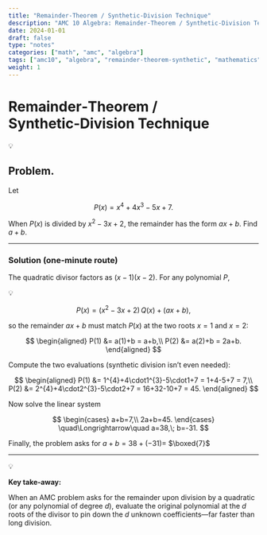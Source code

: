 ```yaml
---
title: "Remainder‑Theorem / Synthetic‑Division Technique"
description: "AMC 10 Algebra: Remainder‑Theorem / Synthetic‑Division Technique"
date: 2024-01-01
draft: false
type: "notes"
categories: ["math", "amc", "algebra"]
tags: ["amc10", "algebra", "remainder-theorem-synthetic", "mathematics", "competition"]
weight: 1
---
```


# Remainder‑Theorem / Synthetic‑Division Technique

<aside>
💡

## **Problem.**

Let

$$
P(x)=x^{4}+4x^{3}-5x+7.
$$

When $P(x)$ is divided by $x^{2}-3x+2$, the remainder has the form $ax+b$. Find $a+b$.

</aside>

---

### Solution (one‑minute route)

The quadratic divisor factors as $(x-1)(x-2)$.  For any polynomial $P$,

<aside>
💡

$$
P(x)=\bigl(x^{2}-3x+2\bigr)\,Q(x)+\bigl(ax+b\bigr),
$$

</aside>

so the remainder $ax+b$ must match $P(x)$ at the two roots $x=1$ and $x=2$:

$$
\begin{aligned}
P(1) &= a(1)+b = a+b,\\
P(2) &= a(2)+b = 2a+b.
\end{aligned}
$$

Compute the two evaluations (synthetic division isn’t even needed):

$$
\begin{aligned}
P(1) &= 1^{4}+4\cdot1^{3}-5\cdot1+7 = 1+4-5+7 = 7,\\
P(2) &= 2^{4}+4\cdot2^{3}-5\cdot2+7 = 16+32-10+7 = 45.
\end{aligned}
$$

Now solve the linear system

$$
\begin{cases}
a+b=7,\\
2a+b=45.
\end{cases}
\quad\Longrightarrow\quad
a=38,\; b=-31.
$$

Finally, the problem asks for $a+b = 38 + (-31) =$  $\boxed{7}$

---

<aside>
💡

**Key take‑away:**

When an AMC problem asks for the remainder upon division by a quadratic (or any polynomial of degree $d$), evaluate the original polynomial at the $d$ roots of the divisor to pin down the $d$ unknown coefficients—far faster than long division.

</aside>